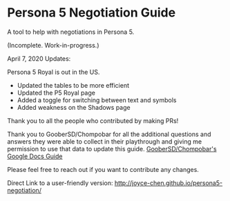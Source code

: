 # Persona 5 Negotiation Guide

A tool to help with negotiations in Persona 5. 

(Incomplete. Work-in-progress.)


April 7, 2020 Updates:

Persona 5 Royal is out in the US.

- Updated the tables to be more efficient
- Updated the P5 Royal page
- Added a toggle for switching between text and symbols
- Added weakness on the Shadows page



Thank you to all the people who contributed by making PRs!

Thank you to GooberSD/Chompobar for all the additional questions and answers they were able to collect in their playthrough and giving me permission to use that data to update this guide. [GooberSD/Chompobar's Google Docs Guide](https://docs.google.com/document/d/1Fq00lkODNAam7RZoczHU2kFyU3CZvyW59F0PwLnJoz8/)

Please feel free to reach out if you want to contribute any changes.


Direct Link to a user-friendly version: http://joyce-chen.github.io/persona5-negotiation/
